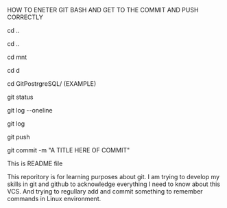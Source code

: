 HOW TO ENETER GIT BASH AND GET TO THE COMMIT AND PUSH CORRECTLY

cd .. 

cd ..

cd mnt

cd d

cd GitPostrgreSQL/ (EXAMPLE)

git status

git log --oneline

git log

git push

git commit -m "A TITLE HERE OF COMMIT"


This is README file


This reporitory is for learning purposes about git. I am trying to develop my skills in git and github to acknowledge everything I need to know about this VCS. And trying to regullary add and commit something to remember commands in Linux environment.
